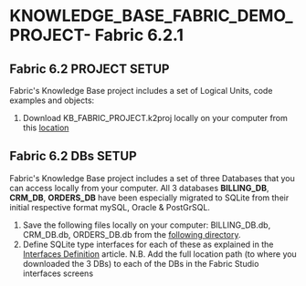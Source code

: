 # KNOWLEDGE_BASE_FABRIC_DEMO_PROJECT- Fabric 6.2.1

## Fabric 6.2 PROJECT SETUP
Fabric's Knowledge Base project includes a set of Logical Units, code examples and objects:

1. Download KB_FABRIC_PROJECT.k2proj locally on your computer from this [location](https://github.com/k2view-academy/K2View-Academy/tree/Academy_6.2/articles/demo_project)


## Fabric 6.2 DBs SETUP
Fabric's Knowledge Base project includes a set of three Databases that you can access locally from your computer.
All 3 databases **BILLING_DB**, **CRM_DB**, **ORDERS_DB** have been especially migrated to SQLite from their initial respective format mySQL, Oracle & PostGrSQL.


1. Save the following files locally on your computer: BILLING_DB.db, CRM_DB.db, ORDERS_DB.db from the [following directory](https://github.com/k2view-academy/K2View-Academy/tree/Academy_6.2/articles/demo_project/SqliteDB).
2. Define SQLite type interfaces for each of these as explained in the [Interfaces Definition](https://github.com/k2view-academy/K2View-Academy/blob/Academy_6.2/academy/Training_Level_1/03_fabric_basic_LU/03_04_define_the_interfaces.md) article.
N.B. Add the full location path (to where you downloaded the 3 DBs) to each of the DBs in the Fabric Studio interfaces screens



